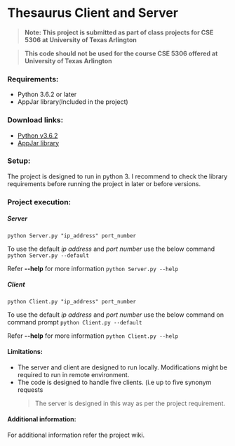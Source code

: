 # Thesaurus Client and Server

>**Note: This project is submitted as part of class projects for CSE 5306 at University of Texas Arlington**

>**This code should not be used for the course CSE 5306 offered at University of Texas Arlington**

### Requirements:

* Python 3.6.2 or later
* AppJar library(Included in the project)

### Download links:

* [Python v3.6.2](https://www.python.org/downloads/)
* [AppJar library](http://appjar.info/)

### Setup:
The project is designed to run in python 3. I recommend to check the library requirements before running the project in later or before versions.

### Project execution:

##### Server
`python Server.py "ip_address" port_number`

To use the default *ip address* and *port number* use the below command
`python Server.py --default`

Refer **--help** for more information 
`python Server.py --help`

##### Client
`python Client.py "ip_address" port_number`

To use the default *ip address* and *port number* use the below command on command prompt
`python Client.py --default`

Refer **--help** for more information 
`python Client.py --help`

#### Limitations:

* The server and client are designed to run locally. Modifications might be required to run in remote environment.
* The code is designed to handle five clients. (i.e up to five synonym requests
    >The server is designed in this way as per the project requirement.

#### Additional information:

For additional information refer the project wiki.
